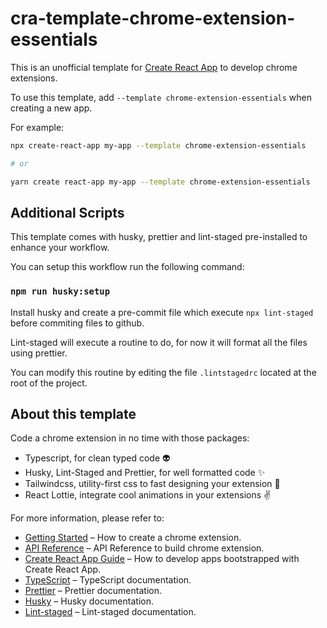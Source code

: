 # cra-template-chrome-extension-essentials

This is an unofficial template for [Create React App](https://github.com/facebook/create-react-app) to develop chrome extensions.

To use this template, add `--template chrome-extension-essentials` when creating a new app.

For example:

```sh
npx create-react-app my-app --template chrome-extension-essentials

# or

yarn create react-app my-app --template chrome-extension-essentials
```

## Additional Scripts

This template comes with husky, prettier and lint-staged pre-installed to enhance your workflow.

You can setup this workflow run the following command:

### `npm run husky:setup`

Install husky and create a pre-commit file which execute `npx lint-staged` before commiting files to github.

Lint-staged will execute a routine to do, for now it will format all the files using prettier.

You can modify this routine by editing the file `.lintstagedrc` located at the root of the project.

## About this template

Code a chrome extension in no time with those packages:

- Typescript, for clean typed code 👽
- Husky, Lint-Staged and Prettier, for well formatted code ✨
- Tailwindcss, utility-first css to fast designing your extension 💅
- React Lottie, integrate cool animations in your extensions ✌️

For more information, please refer to:

- [Getting Started](https://developer.chrome.com/docs/extensions/mv3/getstarted) – How to create a chrome extension.
- [API Reference](https://developer.chrome.com/docs/extensions/reference) – API Reference to build chrome extension.
- [Create React App Guide](https://create-react-app.dev) – How to develop apps bootstrapped with Create React App.
- [TypeScript](https://www.typescriptlang.org/) – TypeScript documentation.
- [Prettier](https://prettier.io/) – Prettier documentation.
- [Husky](https://github.com/typicode/husky) – Husky documentation.
- [Lint-staged](https://github.com/okonet/lint-staged) – Lint-staged documentation.
